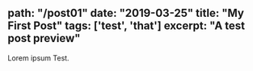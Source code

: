 path: "/post01"
date: "2019-03-25"
title: "My First Post"
tags: ['test', 'that']
excerpt: "A test post preview"
---
Lorem ipsum Test.
